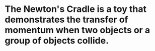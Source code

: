 # The Newton's Cradle is a toy that demonstrates the transfer of momentum when two objects or a group of objects collide.
